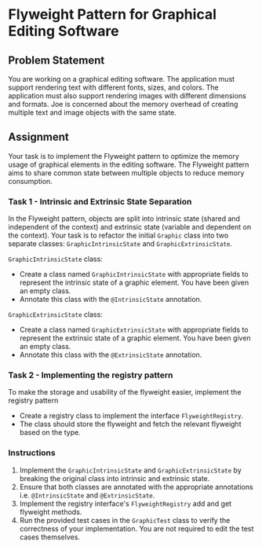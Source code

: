 # Flyweight Pattern for Graphical Editing Software

## Problem Statement

You are working on a graphical editing software. The application must support rendering text with different fonts,
sizes, and colors. The application must also support rendering images with different dimensions and formats. Joe is
concerned about the memory overhead of creating multiple text and image objects with the same state.

## Assignment

Your task is to implement the Flyweight pattern to optimize the memory usage of graphical elements in the editing
software. The Flyweight pattern aims to share common state between multiple objects to reduce memory consumption.

### Task 1 - Intrinsic and Extrinsic State Separation

In the Flyweight pattern, objects are split into intrinsic state (shared and independent of the context) and extrinsic
state (variable and dependent on the context). Your task is to refactor the initial `Graphic` class into two separate
classes: `GraphicIntrinsicState` and `GraphicExtrinsicState`.

`GraphicIntrinsicState` class:

- Create a class named `GraphicIntrinsicState` with appropriate fields to represent the intrinsic state of a graphic
  element. You have been given an empty class.
- Annotate this class with the `@IntrinsicState` annotation.

`GraphicExtrinsicState` class:

- Create a class named `GraphicExtrinsicState` with appropriate fields to represent the extrinsic state of a graphic
  element. You have been given an empty class.
- Annotate this class with the `@ExtrinsicState` annotation.

### Task 2 - Implementing the registry pattern

To make the storage and usability of the flyweight easier, implement the registry pattern

- Create a registry class to implement the interface `FlyweightRegistry`.
- The class should store the flyweight and fetch the relevant flyweight based on the type.

### Instructions

1. Implement the `GraphicIntrinsicState` and `GraphicExtrinsicState` by breaking the original class into intrinsic and
   extrinsic state.
2. Ensure that both classes are annotated with the appropriate annotations i.e. `@IntrinsicState` and `@ExtrinsicState`.
3. Implement the registry interface's `FlyweightRegistry` add and get flyweight methods.
4. Run the provided test cases in the `GraphicTest` class to verify the correctness of your implementation. You are not
   required to edit the test cases themselves.